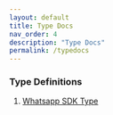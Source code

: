 ```yaml
---
layout: default
title: Type Docs
nav_order: 4
description: "Type Docs"
permalink: /typedocs
---
```


### Type Definitions

1. [Whatsapp SDK Type](/typedocs/whatsapp-sdk)
